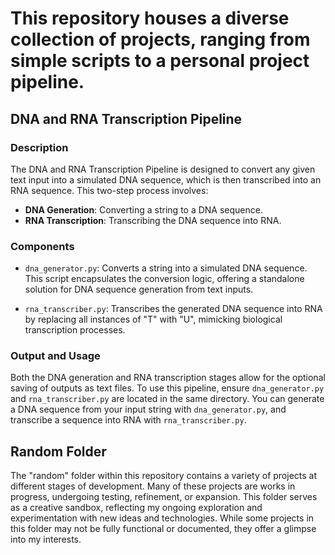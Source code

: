 # This repository houses a diverse collection of projects, ranging from simple scripts to a personal project pipeline.

## DNA and RNA Transcription Pipeline

### Description

The DNA and RNA Transcription Pipeline is designed to convert any given text input into a simulated DNA sequence, which is then transcribed into an RNA sequence. This two-step process involves:

- **DNA Generation**: Converting a string to a DNA sequence.
- **RNA Transcription**: Transcribing the DNA sequence into RNA.

### Components

- `dna_generator.py`: Converts a string into a simulated DNA sequence. This script encapsulates the conversion logic, offering a standalone solution for DNA sequence generation from text inputs.

- `rna_transcriber.py`: Transcribes the generated DNA sequence into RNA by replacing all instances of "T" with "U", mimicking biological transcription processes.

### Output and Usage

Both the DNA generation and RNA transcription stages allow for the optional saving of outputs as text files. To use this pipeline, ensure `dna_generator.py` and `rna_transcriber.py` are located in the same directory. You can generate a DNA sequence from your input string with `dna_generator.py`, and transcribe a sequence into RNA with `rna_transcriber.py`.

## Random Folder

The "random" folder within this repository contains a variety of projects at different stages of development. Many of these projects are works in progress, undergoing testing, refinement, or expansion. This folder serves as a creative sandbox, reflecting my ongoing exploration and experimentation with new ideas and technologies. While some projects in this folder may not be fully functional or documented, they offer a glimpse into my interests.